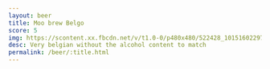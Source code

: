 ```yaml
---
layout: beer
title: Moo brew Belgo
score: 5
img: https://scontent.xx.fbcdn.net/v/t1.0-0/p480x480/522428_10151602297908745_1068926570_n.jpg?oh=c592a3dfe8f58f184b5df72787ca5ec7&oe=58C27943
desc: Very belgian without the alcohol content to match
permalink: /beer/:title.html
---
```

